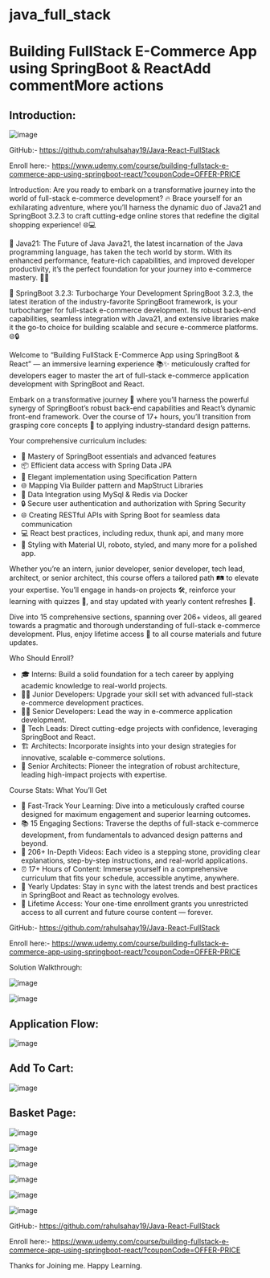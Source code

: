 # java_full_stack
# Building FullStack E-Commerce App using SpringBoot & ReactAdd commentMore actions

## Introduction:

![image](https://github.com/rahulsahay19/Blog-Images/assets/3886381/3e5873dd-42f8-4576-8961-b95784b91b4f)

GitHub:- https://github.com/rahulsahay19/Java-React-FullStack

Enroll here:- https://www.udemy.com/course/building-fullstack-e-commerce-app-using-springboot-react/?couponCode=OFFER-PRICE

Introduction:
Are you ready to embark on a transformative journey into the world of full-stack e-commerce development? 🔥 Brace yourself for an exhilarating adventure, where you’ll harness the dynamic duo of Java21 and SpringBoot 3.2.3 to craft cutting-edge online stores that redefine the digital shopping experience! 🌐💻

🌟 Java21: The Future of Java
Java21, the latest incarnation of the Java programming language, has taken the tech world by storm. With its enhanced performance, feature-rich capabilities, and improved developer productivity, it’s the perfect foundation for your journey into e-commerce mastery. 💪💼

🚀 SpringBoot 3.2.3: Turbocharge Your Development
SpringBoot 3.2.3, the latest iteration of the industry-favorite SpringBoot framework, is your turbocharger for full-stack e-commerce development. Its robust back-end capabilities, seamless integration with Java21, and extensive libraries make it the go-to choice for building scalable and secure e-commerce platforms. 🌐🔒

Welcome to “Building FullStack E-Commerce App using SpringBoot & React” — an immersive learning experience 📚✨ meticulously crafted for developers eager to master the art of full-stack e-commerce application development with SpringBoot and React.

Embark on a transformative journey 🚀 where you’ll harness the powerful synergy of SpringBoot’s robust back-end capabilities and React’s dynamic front-end framework. Over the course of 17+ hours, you’ll transition from grasping core concepts 🧩 to applying industry-standard design patterns.

Your comprehensive curriculum includes:
- 🧠 Mastery of SpringBoot essentials and advanced features
- 📦 Efficient data access with Spring Data JPA
- 🔐 Elegant implementation using Specification Pattern
- 🌐 Mapping Via Builder pattern and MapStruct Libraries
- 🔄 Data Integration using MySql & Redis via Docker
- 🔒 Secure user authentication and authorization with Spring Security
- 🌐 Creating RESTful APIs with Spring Boot for seamless data communication
- 💻 React best practices, including redux, thunk api, and many more
- 🎨 Styling with Material UI, roboto, styled, and many more for a polished app.

Whether you’re an intern, junior developer, senior developer, tech lead, architect, or senior architect, this course offers a tailored path 🛤️ to elevate your expertise. You’ll engage in hands-on projects 🛠️, reinforce your learning with quizzes 📝, and stay updated with yearly content refreshes 🔄.

Dive into 15 comprehensive sections, spanning over 206+ videos, all geared towards a pragmatic and thorough understanding of full-stack e-commerce development. Plus, enjoy lifetime access 🎫 to all course materials and future updates.

Who Should Enroll?
- 🎓 Interns: Build a solid foundation for a tech career by applying academic knowledge to real-world projects.
- 👨‍💻 Junior Developers: Upgrade your skill set with advanced full-stack e-commerce development practices.
- 👨‍💼 Senior Developers: Lead the way in e-commerce application development.
- 🚀 Tech Leads: Direct cutting-edge projects with confidence, leveraging SpringBoot and React.
- 🏗️ Architects: Incorporate insights into your design strategies for innovative, scalable e-commerce solutions.
- 🌟 Senior Architects: Pioneer the integration of robust architecture, leading high-impact projects with expertise.

Course Stats: What You’ll Get
- 🚀 Fast-Track Your Learning: Dive into a meticulously crafted course designed for maximum engagement and superior learning outcomes.
- 📚 15 Engaging Sections: Traverse the depths of full-stack e-commerce development, from fundamentals to advanced design patterns and beyond.
- 🎥 206+ In-Depth Videos: Each video is a stepping stone, providing clear explanations, step-by-step instructions, and real-world applications.
- ⏰ 17+ Hours of Content: Immerse yourself in a comprehensive curriculum that fits your schedule, accessible anytime, anywhere.
- 🔄 Yearly Updates: Stay in sync with the latest trends and best practices in SpringBoot and React as technology evolves.
- 🎫 Lifetime Access: Your one-time enrollment grants you unrestricted access to all current and future course content — forever.

GitHub:- https://github.com/rahulsahay19/Java-React-FullStack

Enroll here:- https://www.udemy.com/course/building-fullstack-e-commerce-app-using-springboot-react/?couponCode=OFFER-PRICE

Solution Walkthrough:

![image](https://github.com/rahulsahay19/Blog-Images/assets/3886381/110f109d-c2ad-44ca-a487-f22d1f507239)

![image](https://github.com/rahulsahay19/Blog-Images/assets/3886381/c1adee13-5232-4a96-b804-736122f21190)

## Application Flow:

![image](https://github.com/rahulsahay19/Blog-Images/assets/3886381/cfbc1499-873f-45ec-a7ed-4cb4dcac8efe)

## Add To Cart:

![image](https://github.com/rahulsahay19/Blog-Images/assets/3886381/44e21af9-82eb-46c5-84c8-33e2f0824073)

## Basket Page:

![image](https://github.com/rahulsahay19/Blog-Images/assets/3886381/4f8853a2-a65c-418d-968e-3870392e277d)


![image](https://github.com/rahulsahay19/Blog-Images/assets/3886381/ca65abd2-c58b-480d-a4b8-9f4707a11df1)

![image](https://github.com/rahulsahay19/Blog-Images/assets/3886381/568578a3-df7d-4aa8-93b7-0781e9ff0633)

![image](https://github.com/rahulsahay19/Blog-Images/assets/3886381/094c8d92-0b20-4f11-85b4-a7b2a6c1e531)

![image](https://github.com/rahulsahay19/Blog-Images/assets/3886381/9c83b0cf-1552-42e1-bdfd-b9354704e801)

![image](https://github.com/rahulsahay19/Blog-Images/assets/3886381/aea25748-d100-42f3-a9f9-3eae8b0a53e2)

GitHub:- https://github.com/rahulsahay19/Java-React-FullStack

Enroll here:- https://www.udemy.com/course/building-fullstack-e-commerce-app-using-springboot-react/?couponCode=OFFER-PRICE

Thanks for Joining me. Happy Learning.
